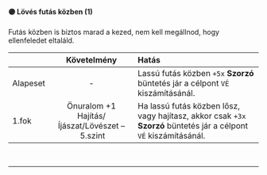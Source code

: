 #### 🟣 Lövés futás közben (1)

Futás közben is biztos marad a kezed, nem kell megállnod, hogy ellenfeledet eltaláld.

| |  Követelmény | Hatás  |
| :----------- | :-----------: | :----------- |
| Alapeset| - | Lassú futás közben `+5x` **Szorzó** büntetés jár a célpont `VÉ` kiszámításánál. |
| 1.fok | Önuralom +1<br />Hajítás/Íjászat/Lövészet&nbsp;–&nbsp;5.szint | Ha lassú futás közben lősz, vagy hajítasz, akkor csak `+3x` **Szorzó** büntetés jár a célpont `VÉ` kiszámításánál. |

<br />

---
